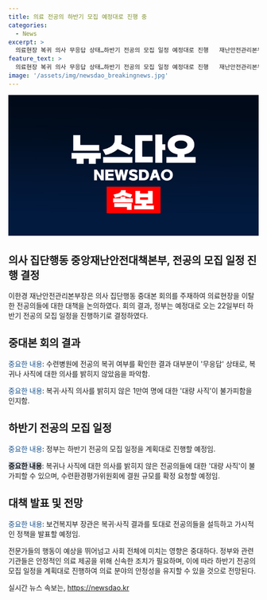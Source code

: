 ```yaml
---
title: 의료 전공의 하반기 모집 예정대로 진행 중
categories:
  - News
excerpt: >
  의료현장 복귀 의사 무응답 상태…하반기 전공의 모집 일정 예정대로 진행   재난안전관리본부장 이한경이 주재한 중앙재난안전대책본부 회의에서, 수련병원에 복귀 의사를 밝히지 않은 전공의들이 대부분인 것으로 확인됐다. 이에 정부는 오는 22일부터 하반기 전공의 모집 일정을 계획대로 진행할 예정이며, 복귀·사직 의사를 밝히지 않은 1만여 명에 대한 대량 사직이 불가피하다고 밝혔다. 보건복지부는 가시적인 정책 발표를 통해 전공의들을 설득하고자 한다.
feature_text: >
  의료현장 복귀 의사 무응답 상태…하반기 전공의 모집 일정 예정대로 진행   재난안전관리본부장 이한경이 주재한 중앙재난안전대책본부 회의에서, 수련병원에 복귀 의사를 밝히지 않은 전공의들이 대부분인 것으로 확인됐다. 이에 정부는 오는 22일부터 하반기 전공의 모집 일정을 계획대로 진행할 예정이며, 복귀·사직 의사를 밝히지 않은 1만여 명에 대한 대량 사직이 불가피하다고 밝혔다. 보건복지부는 가시적인 정책 발표를 통해 전공의들을 설득하고자 한다.
image: '/assets/img/newsdao_breakingnews.jpg'
---
```


<p><img src="/assets/img/newsdao_breakingnews.jpg" alt="ontimetimes 속보" /></p>

<h2>의사 집단행동 중앙재난안전대책본부, 전공의 모집 일정 진행 결정</h2>

<p data-ke-size="size16">이한경 재난안전관리본부장은 의사 집단행동 중대본 회의를 주재하여 의료현장을 이탈한 전공의들에 대한 대책을 논의하였다. 회의 결과, 정부는 예정대로 오는 22일부터 하반기 전공의 모집 일정을 진행하기로 결정하였다.</p>

<h2 data-ke-size="size26">중대본 회의 결과</h2>

<p><span style="color: #1a5490;">중요한 내용</span>: 수련병원에 전공의 복귀 여부를 확인한 결과 대부분이 '무응답' 상태로, 복귀나 사직에 대한 의사를 밝히지 않았음을 파악함.</p>

<p><span style="color: #1a5490;">중요한 내용</span>: 복귀·사직 의사를 밝히지 않은 1만여 명에 대한 '대량 사직'이 불가피함을 인지함.</p>

<h2 data-ke-size="size26">하반기 전공의 모집 일정</h2>

<p><span style="color: #1a5490;">중요한 내용</span>: 정부는 하반기 전공의 모집 일정을 계획대로 진행할 예정임.</p>

<p><span style="background-color: #21538527;"><b>중요한 내용</b></span>: 복귀나 사직에 대한 의사를 밝히지 않은 전공의들에 대한 '대량 사직'이 불가피할 수 있으며, 수련환경평가위원회에 결원 규모를 확정 요청할 예정임.</p>

<h2 data-ke-size="size26">대책 발표 및 전망</h2>

<p><span style="color: #1a5490;">중요한 내용</span>: 보건복지부 장관은 복귀·사직 결과를 토대로 전공의들을 설득하고 가시적인 정책을 발표할 예정임.</p>

<p data-ke-size="size16">전문가들의 행동이 예상을 뛰어넘고 사회 전체에 미치는 영향은 중대하다. 정부와 관련 기관들은 안정적인 의료 제공을 위해 신속한 조치가 필요하며, 이에 따라 하반기 전공의 모집 일정을 계획대로 진행하여 의료 분야의 안정성을 유지할 수 있을 것으로 전망된다.</p>
실시간 뉴스 속보는, <a href="https://newsdao.kr" rel="dofollow">https://newsdao.kr</a>


